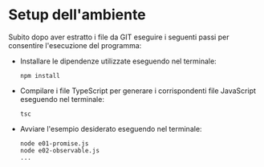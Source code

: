 Setup dell'ambiente
===================

Subito dopo aver estratto i file da GIT eseguire i seguenti passi per
consentire l'esecuzione del programma:

  - Installare le dipendenze utilizzate eseguendo nel terminale:

        npm install

  - Compilare i file TypeScript per generare i corrispondenti file JavaScript
    eseguendo nel terminale:

        tsc

  - Avviare l'esempio desiderato eseguendo nel terminale:
    
        node e01-promise.js
        node e02-observable.js
        ...
        

